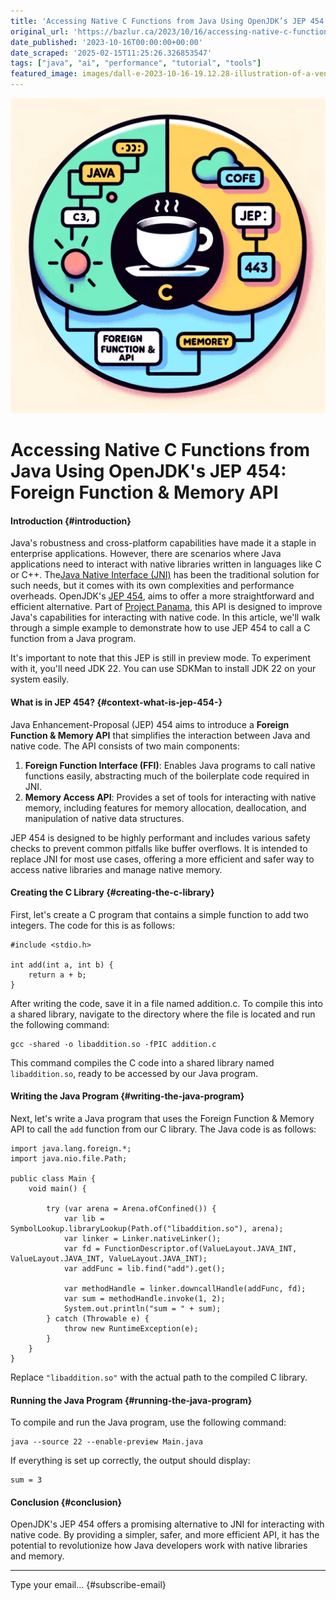 ```yaml
---
title: 'Accessing Native C Functions from Java Using OpenJDK’s JEP 454: Foreign Function & Memory API'
original_url: 'https://bazlur.ca/2023/10/16/accessing-native-c-functions-from-java-using-openjdks-jep-454-foreign-function-memory-api/'
date_published: '2023-10-16T00:00:00+00:00'
date_scraped: '2025-02-15T11:25:26.326853547'
tags: ["java", "ai", "performance", "tutorial", "tools"]
featured_image: images/dall-e-2023-10-16-19.12.28-illustration-of-a-venn-diagram.-the-left-circle-represents-java-with-its-coffee-cup-logo-and-some-code-samples.-the-right-circle-represents-c-with-its.png
---
```


![](images/dall-e-2023-10-16-19.12.28-illustration-of-a-venn-diagram.-the-left-circle-represents-java-with-its-coffee-cup-logo-and-some-code-samples.-the-right-circle-represents-c-with-its.png)

Accessing Native C Functions from Java Using OpenJDK's JEP 454: Foreign Function \& Memory API
==============================================================================================

#### Introduction {#introduction}

Java's robustness and cross-platform capabilities have made it a staple in enterprise applications. However, there are scenarios where Java applications need to interact with native libraries written in languages like C or C++. The[Java Native Interface (JNI)](https://en.wikipedia.org/wiki/Java_Native_Interface) has been the traditional solution for such needs, but it comes with its own complexities and performance overheads. OpenJDK's [JEP 454](https://openjdk.org/jeps/454), aims to offer a more straightforward and efficient alternative. Part of [Project Panama](https://openjdk.org/projects/panama/), this API is designed to improve Java's capabilities for interacting with native code. In this article, we'll walk through a simple example to demonstrate how to use JEP 454 to call a C function from a Java program.

It's important to note that this JEP is still in preview mode. To experiment with it, you'll need JDK 22. You can use SDKMan to install JDK 22 on your system easily.

#### What is in JEP 454? {#context-what-is-jep-454-}

Java Enhancement-Proposal (JEP) 454 aims to introduce a **Foreign Function \& Memory API** that simplifies the interaction between Java and native code. The API consists of two main components:

1. **Foreign Function Interface (FFI)**: Enables Java programs to call native functions easily, abstracting much of the boilerplate code required in JNI.
2. **Memory Access API**: Provides a set of tools for interacting with native memory, including features for memory allocation, deallocation, and manipulation of native data structures.

JEP 454 is designed to be highly performant and includes various safety checks to prevent common pitfalls like buffer overflows. It is intended to replace JNI for most use cases, offering a more efficient and safer way to access native libraries and manage native memory.

#### Creating the C Library {#creating-the-c-library}

First, let's create a C program that contains a simple function to add two integers. The code for this is as follows:

```
#include <stdio.h>

int add(int a, int b) {
    return a + b;
}
```

After writing the code, save it in a file named addition.c. To compile this into a shared library, navigate to the directory where the file is located and run the following command:

```
gcc -shared -o libaddition.so -fPIC addition.c
```

This command compiles the C code into a shared library named `libaddition.so`, ready to be accessed by our Java program.

#### Writing the Java Program {#writing-the-java-program}

Next, let's write a Java program that uses the Foreign Function \& Memory API to call the `add` function from our C library. The Java code is as follows:

```
import java.lang.foreign.*;
import java.nio.file.Path;

public class Main {
    void main() {

        try (var arena = Arena.ofConfined()) {
            var lib = SymbolLookup.libraryLookup(Path.of("libaddition.so"), arena);
            var linker = Linker.nativeLinker();
            var fd = FunctionDescriptor.of(ValueLayout.JAVA_INT, ValueLayout.JAVA_INT, ValueLayout.JAVA_INT);
            var addFunc = lib.find("add").get();

            var methodHandle = linker.downcallHandle(addFunc, fd);
            var sum = methodHandle.invoke(1, 2);
            System.out.println("sum = " + sum);
        } catch (Throwable e) {
            throw new RuntimeException(e);
        }
    }
}
```

Replace `"libaddition.so"` with the actual path to the compiled C library.

#### Running the Java Program {#running-the-java-program}

To compile and run the Java program, use the following command:

```lang-bash
java --source 22 --enable-preview Main.java
```

If everything is set up correctly, the output should display:

    sum = 3

#### Conclusion {#conclusion}

OpenJDK's JEP 454 offers a promising alternative to JNI for interacting with native code. By providing a simpler, safer, and more efficient API, it has the potential to revolutionize how Java developers work with native libraries and memory.  

*** ** * ** ***

Type your email... {#subscribe-email}
